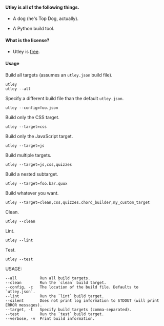 #### Utley is all of the following things.

+ A dog (he's Top Dog, actually).

+ A Python build tool.

#### What is the license?
+ Utley is [free][wtfpl].

[wtfpl]: http://www.wtfpl.net/

#### Usage

Build all targets (assumes an `utley.json` build file).

    utley
    utley --all

Specify a different build file than the default `utley.json`.

    utley --config=foo.json

Build only the CSS target.

    utley --target=css

Build only the JavaScript target.

    utley --target=js

Build multiple targets.

    utley --target=js,css,quizzes

Build a nested subtarget.

    utley --target=foo.bar.quux

Build whatever you want.

    utley --target=clean,css,quizzes.chord_builder,my_custom_target

Clean.

    utley --clean

Lint.

    utley --lint

Test.

    utley --test

USAGE:

    --all          Run all build targets.
    --clean        Run the `clean` build target.
    --config, -c   The location of the build file. Defaults to `utley.json`.
    --lint         Run the `lint` build target.
    --silent       Does not print log information to STDOUT (will print ERROR messages).
    --target, -t   Specify build targets (comma-separated).
    --test         Run the `test` build target.
    --verbose, -v  Print build information.

